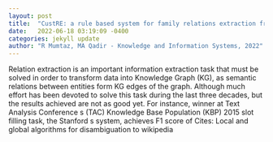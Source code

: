 ```yaml
---
layout: post
title:  "CustRE: a rule based system for family relations extraction from english text"
date:   2022-06-18 03:19:09 -0400
categories: jekyll update
author: "R Mumtaz, MA Qadir - Knowledge and Information Systems, 2022"
---
```

Relation extraction is an important information extraction task that must be solved in order to transform data into Knowledge Graph (KG), as semantic relations between entities form KG edges of the graph. Although much effort has been devoted to solve this task during the last three decades, but the results achieved are not as good yet. For instance, winner at Text Analysis Conference s (TAC) Knowledge Base Population (KBP) 2015 slot filling task, the Stanford s system, achieves F1 score of  Cites: Local and global algorithms for disambiguation to wikipedia